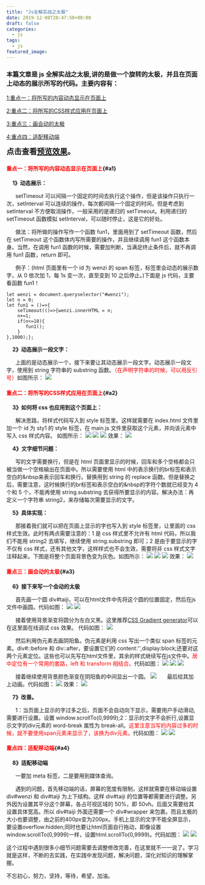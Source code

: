 ```yaml
---
title: "Js全解实战之太极"
date: 2019-12-08T20:47:50+08:00
draft: false
categories:
  - js
tags:
  - js
featured_image:
---
```


### 本篇文章是 js 全解实战之太极,讲的是做一个旋转的太极，并且在页面上动态的展示所写的代码。主要内容有：  
[1:重点一：将所写的内容动态显示在页面上](#a1)

[2:重点二：将所写的CSS样式应用在页面上](#a2)

[3:重点三：画会动的太极](#a3)

[4:重点四：适配移动端](#a4)

<b style="font-size:20px;">点击查看[预览效果](http://angelafang.top/task29parcel_cv/dist/first.html)。</b>

#### <span style="color:red;">重点一：将所写的内容动态显示在页面上</span>{#a1}

&nbsp;&nbsp;&nbsp;&nbsp;<b>1》动态展示：</b>

&nbsp;&nbsp;&nbsp;&nbsp;&nbsp;&nbsp;setTimeout 可以间隔一个固定的时间去执行这个操作，但是该操作只执行一次，setInterval 可以连续的操作，每次都间隔一个固定的时间。但是考虑到 setInterval 不方便取消操作，一般采用的是递归的 setTimeout。利用递归的 setTimeout 函数模拟 setInterval，可以随时停止，这是它的好处。

&nbsp;&nbsp;&nbsp;&nbsp;&nbsp;&nbsp;做法：将所做的操作写作一个函数 fun1，里面用到了 setTimeout 函数，然后在 setTimeout 这个函数体内写所需要的操作，并且继续调用 fun1 这个函数本身。当然，在调用 fun1 函数的时候，需要加判断，当满足终止条件后，就不再调用 fun1 函数，return 即可。

&nbsp;&nbsp;&nbsp;&nbsp;&nbsp;&nbsp;例子：(html 页面里有一个 id 为 wenzi 的 span 标签，标签里会动态的展示数字，从 0 依次加 1，每 1s 变一次，直至变到 10 之后停止。)下面是 js 代码，主要看函数 fun1！

    let wenzi = document.queryselector("#wenzi");
    let n = 0;
    let fun1 = ()=>{
        seTimeout(()=>{wenzi.innerHTML = n;
        n+=1;
        if(n<=10){
           fun1();
        }
    },1000);};

&nbsp;&nbsp;&nbsp;&nbsp;<b>2》动态展示一段文字：</b>

&nbsp;&nbsp;&nbsp;&nbsp;&nbsp;&nbsp;上面的是动态展示一个，接下来要让其动态展示一段文字。动态展示一段文字，使用到 string 字符串的 substring 函数。<span style="color:red;">（在声明字符串的时候，可以用反引号）</span>如图所示：
![](/images/task29_js/js1.PNG)

#### <span style="color:red;">重点二：将所写的CSS样式应用在页面上</span>{#a2}

&nbsp;&nbsp;&nbsp;&nbsp;<b>3》如何将 css 也应用到这个页面上：</b>

&nbsp;&nbsp;&nbsp;&nbsp;&nbsp;&nbsp;解决思路，将样式代码写入到 style 标签里。这样就需要在 index.html 文件里加一个 id 为 sty1 的 style 标签，在 main.js 文件里获取这个元素，并向该元素中写入 css 样式内容。
如图所示：
![](/images/task29_js/html1.PNG)
![](/images/task29_js/js2.PNG)
![](/images/task29_js/js3.PNG)
效果：
![](/images/task29_js/xg1.PNG)

&nbsp;&nbsp;&nbsp;&nbsp;<b>4》文字细节问题：</b>

&nbsp;&nbsp;&nbsp;&nbsp;&nbsp;&nbsp;写的文字需要换行，但是在 html 页面里显示的时候，回车和多个空格都会只被当做一个空格输出在页面中。所以需要使用 html 中的表示换行的br标签和表示空白的&nbsp来表示回车和换行。替换用到 string 的 replace 函数。但是替换之后，需要注意，这时候换行的br标签和表示空白的&nbsp的字符个数就已经变为 4 个和 5 个，不能再使用 string.substring 去获得所要显示的内容。解决办法：再定义一个字符串 string2，来存储每次需要显示的文字。

&nbsp;&nbsp;&nbsp;&nbsp;<b>5》具体实现：</b>

&nbsp;&nbsp;&nbsp;&nbsp;&nbsp;&nbsp;那接着我们就可以把在页面上显示的字也写入到 style 标签里，让里面的 css 样式生效。此时有两点需要注意的：1 是 css 样式里不允许有 html 代码，所以我们不能用 string2 去填写，继续使用 string.substring 即可；2 是由于要显示的字不仅有 css 样式，还有其他文字，这样样式也不会生效，需要将非 css 样式文字注释起来。下图是将整个页面背景色变为灰色。如图所示：
![](/images/task29_js/js4.PNG)
![](/images/task29_js/js5.PNG)
![](/images/task29_js/js6.PNG)
效果：
![](/images/task29_js/xg2.PNG)

#### <span style="color:red;">重点三：画会动的太极</span>{#a3}

&nbsp;&nbsp;&nbsp;&nbsp;<b>6》接下来写一个会动的太极</b>

&nbsp;&nbsp;&nbsp;&nbsp;&nbsp;&nbsp;首先画一个圆 div#taiji，可以在html文件中先将这个圆的位置固定，然后在js文件中画圆。代码如图：
![](/images/task29_js/js21.PNG)
![](/images/task29_js/js22.PNG)

&nbsp;&nbsp;&nbsp;&nbsp;&nbsp;&nbsp;接着使用背景渐变将圆分为左白又黑。这里推荐[CSS Gradient generator](https://cssgradient.io/)可以在这里面在线调试 css 效果。
代码如图：
![](/images/task29_js/js23.PNG)

&nbsp;&nbsp;&nbsp;&nbsp;&nbsp;&nbsp;然后利用伪元素去画阴阳鱼。伪元素是利用 css 写出一个类似 span 标签的元素。div#::before 和 div::after，要设置它们的 content:'',display:block;还要对这两个元素定位。这些也可以先写在html文件里，其余的样式继续写在js文件中。<span style="color:red;">居中定位有一个常用的套路，left 和 transform 相结合。</span>代码如图：
![](/images/task29_js/js24.PNG)
![](/images/task29_js/js25.PNG)
![](/images/task29_js/js26.PNG)

&nbsp;&nbsp;&nbsp;&nbsp;&nbsp;&nbsp;接着继续使用背景颜色渐变在阴阳鱼的中间显出一个圆。
![](/images/task29_js/js19.PNG)
&nbsp;&nbsp;&nbsp;&nbsp;&nbsp;&nbsp;最后给其加上动画。代码如图：
![](/images/task29_js/js20.PNG)
效果：
![](/images/task29_js/xg3.PNG)

&nbsp;&nbsp;&nbsp;&nbsp;<b>7》改善。</b>

&nbsp;&nbsp;&nbsp;&nbsp;&nbsp;&nbsp;1：当页面上显示的字过多之后，页面不会自动向下显示，需要用户手动滑动,需要进行设置。设置 window.scrollTo(0,9999);2：显示的文字不会折行,设置显示文字的div元素的 word-break 属性为 break-all。<span style="color:red;">这里注意当写的内容过多的时候，就不要使用span元素来显示了，该换为div元素。</span>代码如图：
![](/images/task29_js/scroll.PNG)
![](/images/task29_js/wb.PNG)

#### <span style="color:red;">重点四：适配移动端</span>{#a4}
&nbsp;&nbsp;&nbsp;&nbsp;<b>8》适配移动端</b>

&nbsp;&nbsp;&nbsp;&nbsp;&nbsp;&nbsp;一要加 meta 标签，二是要用到媒体查询。

&nbsp;&nbsp;&nbsp;&nbsp;&nbsp;&nbsp;遇到的问题，首先移动端的话，屏幕的宽度有限制，这样就需要在移动端设置 div#wenzi 和 div#taiji 为上下结构。这样 div#taiji 的位置等都需要进行调整。另外因为设置其平分这个屏幕，各占可视区域的 50%，即 50vh。后面又需要给其设置具体宽高。所以 div#taiji 外面还需要一个 div#wrapper 来包裹。而且太极的大小也要调整，由之前的400px变为200px。手机上显示的文字不能全屏显示，要设置overflow:hidden;同时也要让html页面自行拖动，即像设置window.scrollTo(0,9999)一样，设置html.scrollTo(0,9999)。代码如图：
![](/images/task29_js/html2.PNG)
![](/images/task29_js/html3.PNG)

这个过程中遇到很多小细节问题需要去调整修改完善，在这里就不一一说了。学习就是这样，不断的去实践，在实践中发现问题，解决问题，深化对知识的理解掌握。

不忘初心，努力，坚持，等待，希望，加油。



